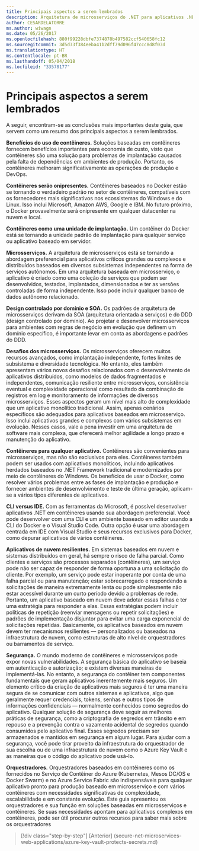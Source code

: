 ```yaml
---
title: Principais aspectos a serem lembrados
description: Arquitetura de microsserviços do .NET para aplicativos .NET em contêineres | Principais aspectos a serem lembrados
author: CESARDELATORRE
ms.author: wiwagn
ms.date: 05/26/2017
ms.openlocfilehash: 880f99228dbfe7374878b497582ccf540658fc12
ms.sourcegitcommit: 3d5d33f384eeba41b2dff79d096f47ccc8d8f03d
ms.translationtype: HT
ms.contentlocale: pt-BR
ms.lasthandoff: 05/04/2018
ms.locfileid: "33578177"
---
```

# <a name="key-takeaways"></a>Principais aspectos a serem lembrados

A seguir, encontram-se as conclusões mais importantes deste guia, que servem como um resumo dos principais aspectos a serem lembrados.

**Benefícios do uso de contêineres.** Soluções baseadas em contêineres fornecem benefícios importantes para economia de custo, visto que contêineres são uma solução para problemas de implantação causados pela falta de dependências em ambientes de produção. Portanto, os contêineres melhoram significativamente as operações de produção e DevOps.

**Contêineres serão onipresentes.** Contêineres baseados no Docker estão se tornando o verdadeiro padrão no setor de contêineres, compatíveis com os fornecedores mais significativos nos ecossistemas do Windows e do Linux. Isso inclui Microsoft, Amazon AWS, Google e IBM. No futuro próximo, o Docker provavelmente será onipresente em qualquer datacenter na nuvem e local.

**Contêineres como uma unidade de implantação.** Um contêiner do Docker está se tornando a unidade padrão de implantação para qualquer serviço ou aplicativo baseado em servidor.

**Microsserviços.** A arquitetura de microsserviços está se tornando a abordagem preferencial para aplicativos críticos grandes ou complexos e distribuídos baseados em diversos subsistemas independentes na forma de serviços autônomos. Em uma arquitetura baseada em microsserviço, o aplicativo é criado como uma coleção de serviços que podem ser desenvolvidos, testados, implantados, dimensionados e ter as versões controladas de forma independente. Isso pode incluir qualquer banco de dados autônomo relacionado.

**Design controlado por domínio e SOA.** Os padrões de arquitetura de microsserviços derivam da SOA (arquitetura orientada a serviços) e do DDD (design controlado por domínio). Ao projetar e desenvolver microsserviços para ambientes com regras de negócio em evolução que definem um domínio específico, é importante levar em conta as abordagens e padrões do DDD.

**Desafios dos microsserviços.** Os microsserviços oferecem muitos recursos avançados, como implantação independente, fortes limites de subsistema e diversidade tecnológica. No entanto, eles também apresentam vários novos desafios relacionados com o desenvolvimento de aplicativos distribuídos, como modelos de dados fragmentados e independentes, comunicação resiliente entre microsserviços, consistência eventual e complexidade operacional como resultado da combinação de registros em log e monitoramento de informações de diversos microsserviços. Esses aspectos geram um nível mais alto de complexidade que um aplicativo monolítico tradicional. Assim, apenas cenários específicos são adequados para aplicativos baseados em microsserviço. Isso inclui aplicativos grandes e complexos com vários subsistemas em evolução. Nesses casos, vale a pena investir em uma arquitetura de software mais complexa, que oferecerá melhor agilidade a longo prazo e manutenção do aplicativo.

**Contêineres para qualquer aplicativo.** Contêineres são convenientes para microsserviços, mas não são exclusivos para eles. Contêineres também podem ser usados com aplicativos monolíticos, incluindo aplicativos herdados baseados no .NET Framework tradicional e modernizados por meio de contêineres do Windows. Os benefícios de usar o Docker, como resolver vários problemas entre as fases de implantação e produção e fornecer ambientes de desenvolvimento e teste de última geração, aplicam-se a vários tipos diferentes de aplicativos.

**CLI versus IDE.** Com as ferramentas da Microsoft, é possível desenvolver aplicativos .NET em contêineres usando sua abordagem preferencial. Você pode desenvolver com uma CLI e um ambiente baseado em editor usando a CLI do Docker e o Visual Studio Code. Outra opção é usar uma abordagem centrada em IDE com Visual Studio e seus recursos exclusivos para Docker, como depurar aplicativos de vários contêineres.

**Aplicativos de nuvem resilientes.** Em sistemas baseados em nuvem e sistemas distribuídos em geral, há sempre o risco de falha parcial. Como clientes e serviços são processos separados (contêineres), um serviço pode não ser capaz de responder de forma oportuna a uma solicitação do cliente. Por exemplo, um serviço pode estar inoperante por conta de uma falha parcial ou para manutenção; estar sobrecarregado e respondendo a solicitações de maneira extremamente lenta ou pode simplesmente não estar acessível durante um curto período devido a problemas de rede. Portanto, um aplicativo baseado em nuvem deve adotar essas falhas e ter uma estratégia para responder a elas. Essas estratégias podem incluir políticas de repetição (reenviar mensagens ou repetir solicitações) e padrões de implementação disjuntor para evitar uma carga exponencial de solicitações repetidas. Basicamente, os aplicativos baseados em nuvem devem ter mecanismos resilientes — personalizados ou baseados na infraestrutura de nuvem, como estruturas de alto nível de orquestradores ou barramentos de serviço.

**Segurança.** O mundo moderno de contêineres e microsserviços pode expor novas vulnerabilidades. A segurança básica do aplicativo se baseia em autenticação e autorização; e existem diversas maneiras de implementá-las. No entanto, a segurança do contêiner tem componentes fundamentais que geram aplicativos inerentemente mais seguros. Um elemento crítico da criação de aplicativos mais seguros é ter uma maneira segura de se comunicar com outros sistemas e aplicativos, algo que geralmente requer credenciais, tokens, senhas e outros tipos de informações confidenciais — normalmente conhecidos como segredos do aplicativo. Qualquer solução de segurança deve seguir as melhores práticas de segurança, como a criptografia de segredos em trânsito e em repouso e a prevenção contra o vazamento acidental de segredos quando consumidos pelo aplicativo final. Esses segredos precisam ser armazenados e mantidos em segurança em algum lugar. Para ajudar com a segurança, você pode tirar proveito da infraestrutura do orquestrador de sua escolha ou de uma infraestrutura de nuvem como o Azure Key Vault e as maneiras que o código do aplicativo pode usá-lo.

**Orquestradores.** Orquestradores baseados em contêineres como os fornecidos no Serviço de Contêiner do Azure (Kubernetes, Mesos DC/OS e Docker Swarm) e no Azure Service Fabric são indispensáveis para qualquer aplicativo pronto para produção baseado em microsserviço e com vários contêineres com necessidades significativas de complexidade, escalabilidade e em constante evolução. Este guia apresentou os orquestradores e sua função em soluções baseadas em microsserviços e contêineres. Se suas necessidades apontam para aplicativos complexos em contêineres, pode ser útil procurar outros recursos para saber mais sobre os orquestradores

>[!div class="step-by-step"]
[Anterior] (secure-net-microservices-web-applications/azure-key-vault-protects-secrets.md)
